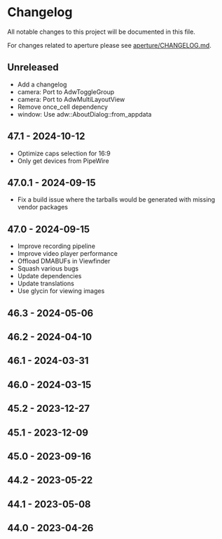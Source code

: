 # Changelog
All notable changes to this project will be documented in this file.

For changes related to aperture please see
[aperture/CHANGELOG.md](aperture/CHANGELOG.md).

## Unreleased
- Add a changelog
- camera: Port to AdwToggleGroup
- camera: Port to AdwMultiLayoutView
- Remove once_cell dependency
- window: Use adw::AboutDialog::from_appdata

## 47.1 - 2024-10-12
- Optimize caps selection for 16:9
- Only get devices from PipeWire

## 47.0.1 - 2024-09-15
- Fix a build issue where the tarballs would be generated with missing vendor
  packages

## 47.0 - 2024-09-15
- Improve recording pipeline
- Improve video player performance
- Offload DMABUFs in Viewfinder
- Squash various bugs
- Update dependencies
- Update translations
- Use glycin for viewing images

## 46.3 - 2024-05-06
## 46.2 - 2024-04-10
## 46.1 - 2024-03-31
## 46.0 - 2024-03-15
## 45.2 - 2023-12-27
## 45.1 - 2023-12-09
## 45.0 - 2023-09-16
## 44.2 - 2023-05-22
## 44.1 - 2023-05-08
## 44.0 - 2023-04-26
